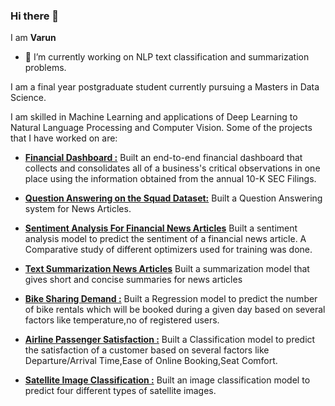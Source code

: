 ### Hi there 👋

I am **Varun**

- 🔭 I’m currently working on NLP text classification and summarization problems.

I am a final year postgraduate student currently pursuing a Masters in Data Science.

I am skilled in Machine Learning and applications of Deep Learning to Natural Language Processing and Computer Vision. Some of the projects that I have worked on are:


 - **[Financial Dashboard :](https://github.com/vrunm/Financial_Dashboard)**
 Built an end-to-end financial dashboard that collects and consolidates all of a business's critical observations in one place using the information obtained from the annual 10-K SEC Filings.

-  **[Question Answering on the Squad Dataset:](https://github.com/vrunm/Question-Answering-Squad)**
Built a Question Answering system for News Articles.

- **[Sentiment Analysis For Financial News Articles]([Text-Classification-Financial-Phrase-Bank](https://github.com/vrunm/Text-Classification-Financial-Phrase-Bank))**
Built a sentiment analysis model to predict the sentiment of a financial news article. A Comparative study of different optimizers used for training was done.

- **[Text Summarization News Articles](https://github.com/vrunm/Text-Summarization-News-Articles)**
Built a summarization model that gives short and concise summaries for news articles

- **[Bike Sharing Demand :](https://github.com/vrunm/Bike_Sharing_Demand)**
Built a Regression model to predict the number of bike rentals which will be booked during a given day based
on several factors like temperature,no of registered users.

- **[Airline Passenger Satisfaction :](https://github.com/vrunm/Airline_Passenger_Satisfaction)**
Built a Classification model to predict the satisfaction of a customer based on several factors like Departure/Arrival Time,Ease of Online Booking,Seat Comfort.

- **[Satellite Image Classification :](https://github.com/vrunm/Satellite-Image-Classification)**
Built an image classification model to predict four different types of satellite images.






















<!--

**vrunm/vrunm** is a ✨ _special_ ✨ repository because its `README.md` (this file) appears on your GitHub profile.

Here are some ideas to get you started:

-->


